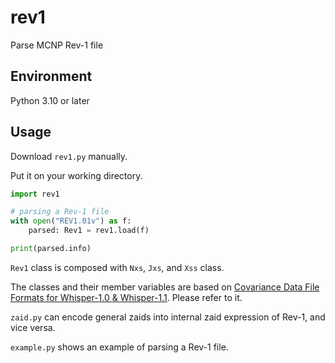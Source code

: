 # rev1

Parse MCNP Rev-1 file

## Environment

Python 3.10 or later

## Usage

Download `rev1.py` manually.

Put it on your working directory.

```python
import rev1

# parsing a Rev-1 file
with open("REV1.01v") as f:
    parsed: Rev1 = rev1.load(f)

print(parsed.info)
```

`Rev1` class is composed with `Nxs`, `Jxs`, and `Xss` class.

The classes and their member variables are based on [Covariance Data File Formats for Whisper-1.0 & Whisper-1.1](https://mcnp.lanl.gov/pdf_files/la-ur-17-20098.pdf). Please refer to it.

`zaid.py` can encode general zaids into internal zaid expression of Rev-1, and vice versa.

`example.py` shows an example of parsing a Rev-1 file.
